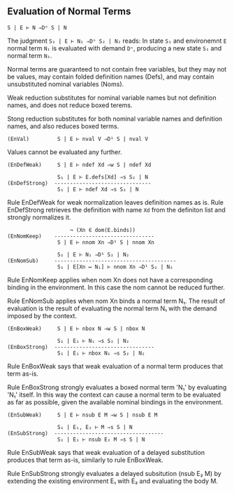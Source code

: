 
## Evaluation of Normal Terms
```
S | E ⊢ N ⇒Dⁿ S | N
```
The judgment `S₁ | E ⊢ N₁ ⇒Dⁿ S₂ | N₂` reads:
In state `S₁` and environemnt `E` normal term `N₁` is evaluated with demand `Dⁿ`,
producing a new state `S₁` and normal term `N₂`.

Normal terms are guaranteed to not contain free variables, but they may not be
values, may contain folded definition names (Defs), and may contain unsubstituted
nominal variables (Noms).

Weak reduction substitutes for nominal variable names but not definition names,
and does not reduce boxed terems.

Stong reduction substitutes for both nominal variable names and definition names,
and also reduces boxed terms.


```
(EnVal)         S | E ⊢ nval V ⇒D¹ S | nval V
```
Values cannot be evaluated any further.


```
(EnDefWeak)     S | E ⊢ ndef Xd ⇒w S | ndef Xd

                S₁ | E ⊢ E.defs[Xd] ⇒s S₂ | N
(EnDefStrong)  -------------------------------
                S₁ | E ⊢ ndef Xd ⇒s S₂ | N
```
Rule EnDefWeak for weak normalization leaves definition names as is.
Rule EnDefStrong retrieves the definition with name `Xd` from the definiton
list and strongly normalizes it.


```
                    ¬ (Xn ∈ dom(E.binds))
(EnNomKeep)    --------------------------------
                S | E ⊢ nnom Xn ⇒D¹ S | nnom Xn

                S₁ | E ⊢ N₁ ⇒D¹ S₂ | N₂
(EnNomSub)     ---------------------------------------
                S₁ | E[Xn ↦ N₁] ⊢ nnom Xn ⇒D¹ S₂ | N₂
```
Rule EnNomKeep applies when nom Xn does not have a corresponding binding in
the environment. In this case the nom cannot be reduced further.

Rule EnNomSub applies when nom Xn binds a normal term N₁. The result of
evaluation is the result of evaluating the normal term N₁ with the demand
imposed by the context.


```
(EnBoxWeak)     S | E ⊢ nbox N ⇒w S | nbox N

                S₁ | E₁ ⊢ N₁ ⇒s S₂ | N₂
(EnBoxStrong)  --------------------------------
                S₁ | E₁ ⊢ nbox N₁ ⇒s S₂ | N₂
```
Rule EnBoxWeak says that weak evaluation of a normal term produces that term as-is.

Rule EnBoxStrong strongly evaluates a boxed normal term 'N₁' by evaluating 'N₁' itself.
In this way the context can cause a normal term to be evaluated as far as possible,
given the available nominal bindings in the environment.


```
(EnSubWeak)     S | E ⊢ nsub E M ⇒w S | nsub E M

                S₁ | E₁, E₂ ⊢ M ⇒s S | N
(EnSubStrong)  -----------------------------------
                S₁ | E₁ ⊢ nsub E₂ M ⇒s S | N
```
Rule EnSubWeak says that weak evaluation of a delayed substitution produces that
term as-is, similarly to rule EnBoxWeak.

Rule EnSubStrong strongly evaluates a delayed subsitution (nsub E₂ M) by extending
the existing environment E₁ with E₂ and evaluating the body M.


